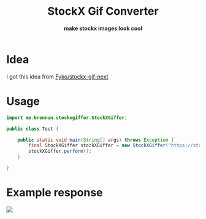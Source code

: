 <h1 align="center">StockX Gif Converter</h1>
<div align="center">
	<strong>make stockx images look cool</strong>
</div>
<br />

# Idea
I got this idea from [Fyko/stockx-gif-next](https://github.com/Fyko/stockx-gif-next)

# Usage
```java
import me.brennan.stockxgiffer.StockXGiffer;

public class Test {

    public static void main(String[] args) throws Exception {
        final StockXGiffer stockXGiffer = new StockXGiffer("https://stockx.com/adidas-yeezy-boost-350-v2-desert-sage", "output");
        stockXGiffer.perform();
    }

}
```

# Example response
![](showcase.gif)
